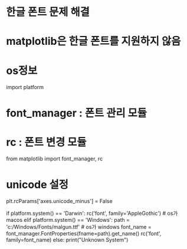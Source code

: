 # 한글 폰트 문제 해결 
# matplotlib은 한글 폰트를 지원하지 않음
# os정보
import platform

# font_manager : 폰트 관리 모듈
# rc : 폰트 변경 모듈
from matplotlib import font_manager, rc
# unicode 설정
plt.rcParams['axes.unicode_minus'] = False

if platform.system() == 'Darwin':
    rc('font', family='AppleGothic') # os가 macos
elif platform.system() == 'Windows':
    path = 'c:/Windows/Fonts/malgun.ttf' # os가 windows
    font_name = font_manager.FontProperties(fname=path).get_name()
    rc('font', family=font_name)
else:
    print("Unknown System")
